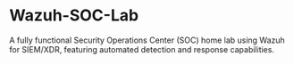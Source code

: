 # Wazuh-SOC-Lab
A fully functional Security Operations Center (SOC) home lab using Wazuh for SIEM/XDR, featuring automated detection and response capabilities.
